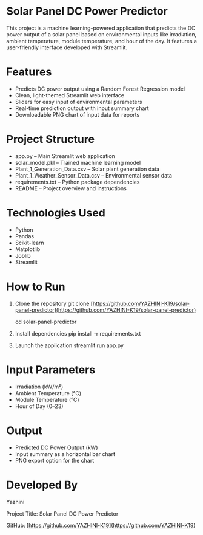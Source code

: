 # Solar Panel DC Power Predictor

This project is a machine learning-powered application that predicts the DC power output of a solar panel based on environmental inputs like irradiation, ambient temperature, module temperature, and hour of the day. It features a user-friendly interface developed with Streamlit.

# Features

* Predicts DC power output using a Random Forest Regression model
* Clean, light-themed Streamlit web interface
* Sliders for easy input of environmental parameters
* Real-time prediction output with input summary chart
* Downloadable PNG chart of input data for reports

# Project Structure

* app.py – Main Streamlit web application
* solar\_model.pkl – Trained machine learning model
* Plant\_1\_Generation\_Data.csv – Solar plant generation data
* Plant\_1\_Weather\_Sensor\_Data.csv – Environmental sensor data
* requirements.txt – Python package dependencies
* README – Project overview and instructions

# Technologies Used

* Python
* Pandas
* Scikit-learn
* Matplotlib
* Joblib
* Streamlit

# How to Run

1. Clone the repository
   git clone [https://github.com/YAZHINI-K19/solar-panel-predictor](https://github.com/YAZHINI-K19/solar-panel-predictor)
   
   cd solar-panel-predictor

3. Install dependencies
   pip install -r requirements.txt

4. Launch the application
   streamlit run app.py

# Input Parameters

* Irradiation (kW/m²)
* Ambient Temperature (°C)
* Module Temperature (°C)
* Hour of Day (0–23)

# Output

* Predicted DC Power Output (kW)
* Input summary as a horizontal bar chart
* PNG export option for the chart

# Developed By

Yazhini

Project Title: Solar Panel DC Power Predictor

GitHub: [https://github.com/YAZHINI-K19](https://github.com/YAZHINI-K19)
